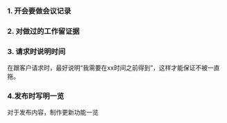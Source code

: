 ### 1. 开会要做会议记录

### 2. 对做过的工作留证据

### 3. 请求时说明时间
在跟客户请求时，最好说明“我需要在xx时间之前得到”，这样才能保证不被一直拖。

### 4.发布时写明一览
对于发布内容，制作更新功能一览